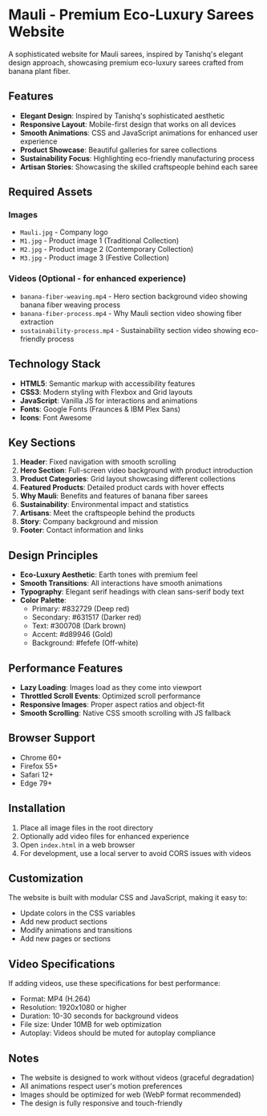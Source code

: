 # Mauli - Premium Eco-Luxury Sarees Website

A sophisticated website for Mauli sarees, inspired by Tanishq's elegant design approach, showcasing premium eco-luxury sarees crafted from banana plant fiber.

## Features

- **Elegant Design**: Inspired by Tanishq's sophisticated aesthetic
- **Responsive Layout**: Mobile-first design that works on all devices
- **Smooth Animations**: CSS and JavaScript animations for enhanced user experience
- **Product Showcase**: Beautiful galleries for saree collections
- **Sustainability Focus**: Highlighting eco-friendly manufacturing process
- **Artisan Stories**: Showcasing the skilled craftspeople behind each saree

## Required Assets

### Images
- `Mauli.jpg` - Company logo
- `M1.jpg` - Product image 1 (Traditional Collection)
- `M2.jpg` - Product image 2 (Contemporary Collection)  
- `M3.jpg` - Product image 3 (Festive Collection)

### Videos (Optional - for enhanced experience)
- `banana-fiber-weaving.mp4` - Hero section background video showing banana fiber weaving process
- `banana-fiber-process.mp4` - Why Mauli section video showing fiber extraction
- `sustainability-process.mp4` - Sustainability section video showing eco-friendly process

## Technology Stack

- **HTML5**: Semantic markup with accessibility features
- **CSS3**: Modern styling with Flexbox and Grid layouts
- **JavaScript**: Vanilla JS for interactions and animations
- **Fonts**: Google Fonts (Fraunces & IBM Plex Sans)
- **Icons**: Font Awesome

## Key Sections

1. **Header**: Fixed navigation with smooth scrolling
2. **Hero Section**: Full-screen video background with product introduction
3. **Product Categories**: Grid layout showcasing different collections
4. **Featured Products**: Detailed product cards with hover effects
5. **Why Mauli**: Benefits and features of banana fiber sarees
6. **Sustainability**: Environmental impact and statistics
7. **Artisans**: Meet the craftspeople behind the products
8. **Story**: Company background and mission
9. **Footer**: Contact information and links

## Design Principles

- **Eco-Luxury Aesthetic**: Earth tones with premium feel
- **Smooth Transitions**: All interactions have smooth animations
- **Typography**: Elegant serif headings with clean sans-serif body text
- **Color Palette**: 
  - Primary: #832729 (Deep red)
  - Secondary: #631517 (Darker red)
  - Text: #300708 (Dark brown)
  - Accent: #d89946 (Gold)
  - Background: #fefefe (Off-white)

## Performance Features

- **Lazy Loading**: Images load as they come into viewport
- **Throttled Scroll Events**: Optimized scroll performance
- **Responsive Images**: Proper aspect ratios and object-fit
- **Smooth Scrolling**: Native CSS smooth scrolling with JS fallback

## Browser Support

- Chrome 60+
- Firefox 55+
- Safari 12+
- Edge 79+

## Installation

1. Place all image files in the root directory
2. Optionally add video files for enhanced experience
3. Open `index.html` in a web browser
4. For development, use a local server to avoid CORS issues with videos

## Customization

The website is built with modular CSS and JavaScript, making it easy to:
- Update colors in the CSS variables
- Add new product sections
- Modify animations and transitions
- Add new pages or sections

## Video Specifications

If adding videos, use these specifications for best performance:
- Format: MP4 (H.264)
- Resolution: 1920x1080 or higher
- Duration: 10-30 seconds for background videos
- File size: Under 10MB for web optimization
- Autoplay: Videos should be muted for autoplay compliance

## Notes

- The website is designed to work without videos (graceful degradation)
- All animations respect user's motion preferences
- Images should be optimized for web (WebP format recommended)
- The design is fully responsive and touch-friendly
